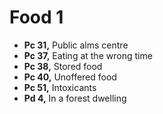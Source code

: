 # Food 1

-   **Pc 31,** Public alms centre
-   **Pc 37,** Eating at the wrong time
-   **Pc 38,** Stored food
-   **Pc 40,** Unoffered food
-   **Pc 51,** Intoxicants
-   **Pd 4,** In a forest dwelling

